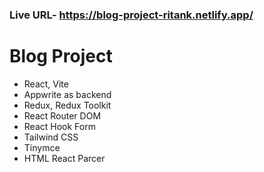 ### Live URL- https://blog-project-ritank.netlify.app/

# Blog Project

- React, Vite
- Appwrite as backend
- Redux, Redux Toolkit
- React Router DOM
- React Hook Form
- Tailwind CSS
- Tinymce
- HTML React Parcer